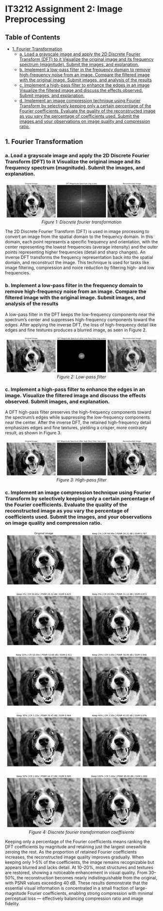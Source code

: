 # IT3212 Assignment 2: Image Preprocessing

## Table of Contents

- [1. Fourier Transformation](#1-fourier-transformation)
  - [a. Load a grayscale image and apply the 2D Discrete Fourier Transform (DFT) to it Visualize the original image and its frequency spectrum (magnitude). Submit the images, and explanation.](#section-a)
  - [b. Implement a low-pass filter in the frequency domain to remove high-frequency noise from an image. Compare the filtered image with the original image. Submit images, and analysis of the results](#section-b)
  - [c. Implement a high-pass filter to enhance the edges in an image Visualize the filtered image and discuss the effects observed. Submit images, and explanation.](#section-c)
  - [d. Implement an image compression technique using Fourier Transform by selectively keeping only a certain percentage of the Fourier coefficients. Evaluate the quality of the reconstructed image as you vary the percentage of coefficients used. Submit the images,and your observations on image quality and compression ratio.](#section-d)

<div style="page-break-after: always;"></div>

## <a id="1-fourier-transformation"></a>1. Fourier Transformation

### <a id="section-a"></a>a. Load a grayscale image and apply the 2D Discrete Fourier Transform (DFT) to it Visualize the original image and its frequency spectrum (magnitude). Submit the images, and explanation.

<p align="center">
  <img src="results/dft.png" width="500"/><br>
  <em>Figure 1: Discrete fourier transformation</em>
</p>

The 2D Discrete Fourier Transform (DFT) is used in image processing to convert an image from the spatial domain to the frequency domain. In this domain, each point represents a specific frequency and orientation, with the center representing the lowest frequencies (average intensity) and the outer points representing higher frequencies (detail and sharp changes). An inverse DFT transforms the frequency representation back into the spatial domain, and reconstruct the image. This technique is used for tasks like image filtering, compression and noice reduction by filtering high- and low frequencies.

### <a id="section-b"></a>b. Implement a low-pass filter in the frequency domain to remove high-frequency noise from an image. Compare the filtered image with the original image. Submit images, and analysis of the results

A low-pass filter in the DFT keeps the low-frequency components near the spectrum’s center and suppresses high-frequency components toward the edges. After applying the inverse DFT, the loss of high-frequency detail like edges and fine textures produces a blurred image, as seen in Figure 2.

<p align="center">
  <img src="results/lpf.png" width="500"/><br>
  <em>Figure 2: Low-pass filter</em>
</p>

### <a id="section-c"></a>c. Implement a high-pass filter to enhance the edges in an image. Visualize the filtered image and discuss the effects observed. Submit images, and explanation.

A DFT high-pass filter preserves the high-frequency components toward the spectrum’s edges while suppressing the low-frequency components near the center. After the inverse DFT, the retained high-frequency detail emphasizes edges and fine textures, yielding a crisper, more contrasty result, as shown in Figure 3.

<p align="center">
  <img src="results/hpf.png" width="500"/><br>
  <em>Figure 3: High-pass filter</em>
</p>

### <d id="section-c"></a>c. Implement an image compression technique using Fourier Transform by selectively keeping only a certain percentage of the Fourier coefficients. Evaluate the quality of the reconstructed image as you vary the percentage of coefficients used. Submit the images, and your observations on image quality and compression ratio.

<p align="center">
  <img src="results/coefficients.png" width="500"/><br>
  <em>Figure 4: Discrete fourier transformation coeffisients</em>
</p>

Keeping only a percentage of the Fourier coefficients means ranking the DFT coefficients by magnitude and retaining just the largest oneswhile zeroing the rest. As the proportion of retained Fourier coefficients increases, the reconstructed image quality improves gradually. When keeping only 1–5% of the coefficients, the image remains recognizable but appears blurred and lacks detail. At 10–20%, most structures and textures are restored, showing a noticeable enhancement in visual quality. From 30–50%, the reconstruction becomes nearly indistinguishable from the original, with PSNR values exceeding 40 dB. These results demonstrate that the essential visual information is concentrated in a small fraction of large-magnitude Fourier coefficients, enabling strong compression with minimal perceptual loss — effectively balancing compression ratio and image fidelity.


